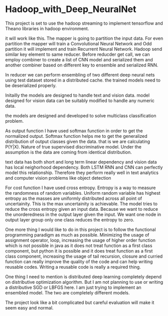 # Hadoop_with_Deep_NeuralNet
This project is set to use the hadoop streaming to implement tensorflow and Theano libraries in hadoop environment.

it will work like this. The mapper is going to partition the input data. For even partition the mapper will train a Convolutional
Neural Network and Odd partition it will implement and train Recurrent Neural Network. 
Hadoop send similar key element to same reducer.
Before reducder get call, we can employ combiner to create a list of CNN model and serialized  them and another combiner based on 
different key to ensemble and serialized RNN.

In reducer we can perform ensembling of two different deep neural nets using test dataset stored in a distributed cache. the trained models
need to be deserialized properly.

Initailly the models are designed to handle text and vision data. model designed for vision data can be suitably modified to handle any numeric data. 

the models are designed and developed to solve multiclass classification problem.

As output function I have used softmax function in order to get the normalized output. Softmax function helps me to get the generalized
distribution of output classes given the data. that is we are calculating P(Y|X).  Nature of true supervised discriminative model. Under
the assumption is the data are coming from identical distribution.

text data has both short and long term linear dependency and vision data has local neighorhood dependency. Both LSTM RNN and CNN can perfectly model this relationship. Therefore they perform really well in text analytics and computer vision problems like object detection

For cost function I have used cross entropy. Entropy is a way to measure the randomness of random variables. Uniform random variable has highest entropy as the masses are uniformly distributed across all point of uncertainity. This is the max uncertainity is achievable. The
 model tries to reduce the cross entropy given an input data. Because we want to reduce the unorderedness in the output layer given the input. We want one node in output layer group only one class reduces the entropy to zero.

One more thing I would like to do in this project is to follow the functional programming paradigm as much as possible. Minimizing the usage of assignment operator, loop, increasing the usage of higher order function which is not possible in java as it does not treat function as a first class component, but python it is possible and it does treat function as a first class component, increasing the usage of tail recursion, closure and curried function can really improve the quality of the code and can help writing reusable codes. Writing a reusable code is really a required thing.

One thing I need to mention is distributed deep learning completely depend on distributive optimization algorithm. But I am not planning to use or writing a distributive SGD or LBFGS here. I am just trying to implement an ensembled model. The two are completely different models.

The project look like a bit complicated but careful evaluation will make it seem easy and normal.

